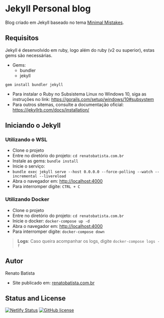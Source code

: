 # Jekyll Personal blog
Blog criado em Jekyll baseado no tema [Minimal Mistakes](https://mmistakes.github.io/minimal-mistakes/).

## Requisitos
Jekyll é desenvolvido em ruby, logo além do ruby (v2 ou superior), estas gems são necessárias.

- Gems:
  - bundler
  - jekyll

```gem install bundler jekyll```

- Para instalar o Ruby no Subsistema Linux no Windows 10, siga as instruções no link: https://gorails.com/setup/windows/10#subsystem
- Para outros sitemas, consulte a documentação oficial: https://jekyllrb.com/docs/installation/

## Iniciando o Jekyll

### Utilizando o WSL

- Clone o projeto
- Entre no diretório do projeto: ```cd renatobatista.com.br```
- Instale as gems: ```bundle install```
- Inicie o serviço:
- ```bundle exec jekyll serve --host 0.0.0.0 --force-polling --watch --incremental --livereload```
- Abra o navegador em: [http://localhost:4000](http://localhost:4000)
- Para interromper digite: ```CTRL + C```

### Utilizando Docker

- Clone o projeto
- Entre no diretório do projeto: ```cd renatobatista.com.br```
- Inicie o docker: ```docker-compose up -d```
- Abra o navegador em: [http://localhost:4000](http://localhost:4000)
- Para interromper digite: ```docker-compose down```
> **Logs**: Caso queira acompanhar os logs, digite ```docker-compose logs -f```

## Autor
Renato Batista
- Site publicado em: [renatobatista.com.br](https://renatobatista.com.br)

## Status and License
[![Netlify Status](https://api.netlify.com/api/v1/badges/501815b2-6d41-4287-9b4b-feb7ccfb3b8b/deploy-status)](https://app.netlify.com/sites/stupefied-noether-79f45f/deploys)
[![GitHub license](https://img.shields.io/badge/license-MIT-lightgrey.svg)](https://raw.githubusercontent.com/mmistakes/minimal-mistakes/master/LICENSE.txt)